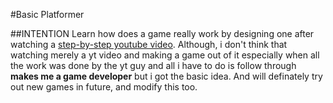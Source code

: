 #Basic Platformer

##INTENTION
Learn how does a game really work by designing one after watching a [step-by-step youtube video](https://youtu.be/S8lMTwSRoRg?si=U3HUz6R6lnx_VFcG). 
Although, i don't think that watching merely a yt video and making a game out of it especially when all the work was done by the yt guy and all i have to do is follow through **makes me a game developer** but i got the basic idea. And will definately try out new games in future, and modify this too.
